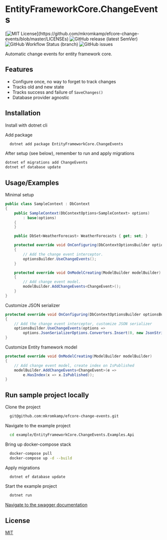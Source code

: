 # EntityFrameworkCore.ChangeEvents

[![MIT License](https://img.shields.io/apm/l/atomic-design-ui.svg?)](https://github.com/mkromkamp/efcore-change-events/blob/master/LICENSEs)
![GitHub release (latest SemVer)](https://img.shields.io/github/v/release/mkromkamp/efcore-change-events?sort=semver)
![GitHub Workflow Status (branch)](https://img.shields.io/github/workflow/status/mkromkamp/efcore-change-events/.NET/main)
![GitHub issues](https://img.shields.io/github/issues/mkromkamp/efcore-change-events)

Automatic change events for entity framework core.

## Features

- Configure once, no way to forget to track changes
- Tracks old and new state
- Tracks success and failure of `SaveChanges()`
- Database provider agnostic

## Installation

Install with dotnet cli

Add package
```bash
  dotnet add package EntityFrameworkCore.ChangeEvents
```

After setup (see below), remember to run and apply migrations
``` bash
dotnet ef migrations add ChangeEvents
dotnet ef database update
```

## Usage/Examples

Minimal setup
```csharp
public class SampleContext : DbContext
{
    public SampleContext(DbContextOptions<SampleContext> options) 
        : base(options)
    {
    }

    public DbSet<WeatherForecast> WeatherForecasts { get; set; }

    protected override void OnConfiguring(DbContextOptionsBuilder optionsBuilder)
    {
        // Add the change event interceptor.
        optionsBuilder.UseChangeEvents();
    }

    protected override void OnModelCreating(ModelBuilder modelBuilder)
    {
        // Add change event model.
        modelBuilder.AddChangeEvents<ChangeEvent>();
    }
}
```

Customize JSON serializer
```csharp
protected override void OnConfiguring(DbContextOptionsBuilder optionsBuilder)
{
    // Add the change event interceptor, customize JSON serializer
    optionsBuilder.UseChangeEvents(options => 
        options.JsonSerializerOptions.Converters.Insert(0, new JsonStringEnumConverter()));
}
```

Customize Entity framework model
```csharp
protected override void OnModelCreating(ModelBuilder modelBuilder)
{
    // Add change event model, create index on IsPublished
    modelBuilder.AddChangeEvents<ChangeEvent>(e => 
        e.HasIndex(x => x.IsPublished));
}
```

## Run sample project locally

Clone the project
``` bash
  git@github.com:mkromkamp/efcore-change-events.git 
```

Navigate to the example project
```bash
  cd example/EntityFrameworkCore.ChangeEvents.Examples.Api
```

Bring up docker-compose stack
```bash
  docker-compose pull
  docker-compose up -d --build
```

Apply migrations
```bash
  dotnet ef database update
```

Start the example project
```bash
  dotnet run
```

[Navigate to the swagger documentation](https://localhost:5001/swagger)

## License

[MIT](https://choosealicense.com/licenses/mit/)

